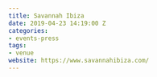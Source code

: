 ```yaml
---
title: Savannah Ibiza
date: 2019-04-23 14:19:00 Z
categories:
- events-press
tags:
- venue
website: https://www.savannahibiza.com/
---
```


